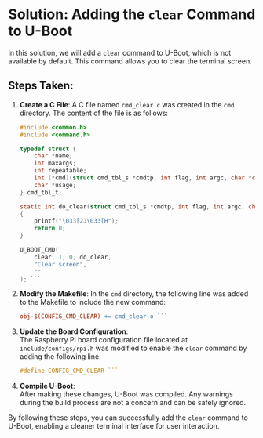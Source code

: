 # Solution: Adding the `clear` Command to U-Boot

In this solution, we will add a `clear` command to U-Boot, which is not available by default. This command allows you to clear the terminal screen.

## Steps Taken:

1. **Create a C File**: 
   A C file named `cmd_clear.c` was created in the `cmd` directory. The content of the file is as follows:

   ```c
   #include <common.h>
   #include <command.h>

   typedef struct {
       char *name;
       int maxargs;
       int repeatable;
       int (*cmd)(struct cmd_tbl_s *cmdtp, int flag, int argc, char *const argv[]);
       char *usage;
   } cmd_tbl_t;

   static int do_clear(struct cmd_tbl_s *cmdtp, int flag, int argc, char *const argv[])
   {
       printf("\033[2J\033[H"); 
       return 0;
   }

   U_BOOT_CMD(
       clear, 1, 0, do_clear,
       "Clear screen",
       ""
   ); ```

2. **Modify the Makefile**: 
   In the `cmd` directory, the following line was added to the Makefile to include the new command:

   ``` makefile
   obj-$(CONFIG_CMD_CLEAR) += cmd_clear.o ```

3. **Update the Board Configuration**:  
   The Raspberry Pi board configuration file located at `include/configs/rpi.h` was modified to enable the `clear` command by adding the following line:

   ```c
   #define CONFIG_CMD_CLEAR ```


4. **Compile U-Boot**:  
   After making these changes, U-Boot was compiled. Any warnings during the build process are not a concern and can be safely ignored.

By following these steps, you can successfully add the `clear` command to U-Boot, enabling a cleaner terminal interface for user interaction.


